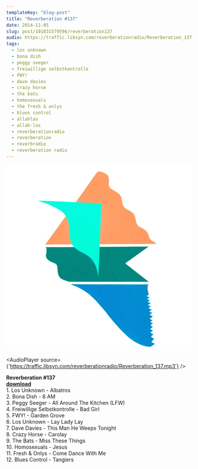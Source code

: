 ```yaml
---
templateKey: "blog-post"
title: "Reverberation #137"
date: 2014-11-05
slug: post/101831579596/reverberation137
audio: https://traffic.libsyn.com/reverberationradio/Reverberation_137.mp3
tags:
  - los unknown
  - bona dish
  - peggy seeger
  - freiwillige selbstkontrolle
  - FWY!
  - dave davies
  - crazy horse
  - the bats
  - homosexuals
  - the fresh & onlys
  - blues control
  - allahlas
  - allah-las
  - reverberationradio
  - reverberation
  - reverbradio
  - reverberation radio
---
```


![Reverberation #137](../images/0d9033312a68bd9134ce06f2e465fc5b0f7e5d2f8c06885f6912856935519314.jpg)

<AudioPlayer source={'https://traffic.libsyn.com/reverberationradio/Reverberation_137.mp3'} />

<p><strong>Reverberation #137</strong><br /><a href="https://traffic.libsyn.com/reverberationradio/Reverberation_137.mp3"><strong>download</strong><br /></a>1. Los Unknown - Albatros<br />2. Bona Dish - 8 AM<br />3. Peggy Seeger - All Around The Kitchen (LFW)<br />4. Freiwillige Selbstkontrolle - Bad Girl<br />5. FWY! - Garden Grove<br />6. Los Unknown&#8203;&#8203; - Lay Lady Lay<br />7. Dave Davies - This Man He Weeps Tonight<br />8. Crazy Horse - Carolay<br />9. The Bats - Miss These Things<br />10. Homosexuals - Jesus<br />11. Fresh &amp; Onlys - Come Dance With Me<br />12. Blues Control - Tangiers &#8203;</p>
